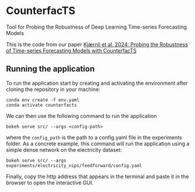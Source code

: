 # CounterfacTS
Tool for Probing the Robustness of Deep Learning Time-series Forecasting Models

This is the code from our paper [Kjærnli et al. 2024: Probing the Robustness of Time-series Forecasting Models with CounterfacTS](https://arxiv.org/abs/2403.03508)




## Running the application

To run the application start by creating and activating the environment after cloning the repository in your machine:

```shell
conda env create -f env.yaml
conda activate counterfacts
```

We can then use the following command to run the application

```shell
bokeh serve src/ --args <config-path>
```

where the `config_path` is the path to a config.yaml file in the experiments folder.
As a concrete example, this command will run the application using a simple dense network on the electricity dataset:
```shell
bokeh serve src/ --args experiments/electricity_nips/feedforward/config.yaml
```
Finally, copy the http address that appears in the terminal and paste it in the browser to open the interactive GUI.


